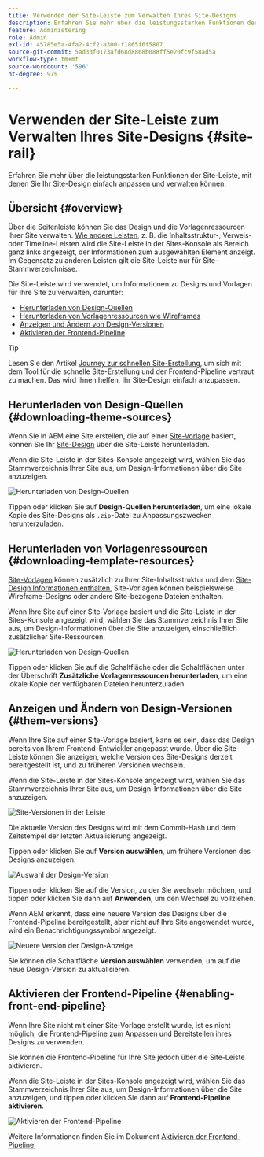 ```yaml
---
title: Verwenden der Site-Leiste zum Verwalten Ihres Site-Designs
description: Erfahren Sie mehr über die leistungsstarken Funktionen der Site-Leiste, mit denen Sie Ihr Site-Design einfach anpassen und verwalten können.
feature: Administering
role: Admin
exl-id: 45785e5a-4fa2-4cf2-a300-f1865f6f5807
source-git-commit: 5ad33f0173afd68d8868b088ff5e20fc9f58ad5a
workflow-type: tm+mt
source-wordcount: '596'
ht-degree: 97%

---
```


# Verwenden der Site-Leiste zum Verwalten Ihres Site-Designs {#site-rail}

Erfahren Sie mehr über die leistungsstarken Funktionen der Site-Leiste, mit denen Sie Ihr Site-Design einfach anpassen und verwalten können.

## Übersicht {#overview}

Über die Seitenleiste können Sie das Design und die Vorlagenressourcen Ihrer Site verwalten. [Wie andere Leisten](/help/sites-cloud/authoring/getting-started/basic-handling.md#rail-selector), z. B. die Inhaltsstruktur-, Verweis- oder Timeline-Leisten wird die Site-Leiste in der Sites-Konsole als Bereich ganz links angezeigt, der Informationen zum ausgewählten Element anzeigt. Im Gegensatz zu anderen Leisten gilt die Site-Leiste nur für Site-Stammverzeichnisse.

Die Site-Leiste wird verwendet, um Informationen zu Designs und Vorlagen für Ihre Site zu verwalten, darunter:

* [Herunterladen von Design-Quellen](#downloading-theme-sources)
* [Herunterladen von Vorlagenressourcen wie Wireframes](#downloading-template-resources)
* [Anzeigen und Ändern von Design-Versionen](#theme-vrsions)
* [Aktivieren der Frontend-Pipeline](#enabling-the-front-end-pipeline)

>[!TIP]
>
>Lesen Sie den Artikel [Journey zur schnellen Site-Erstellung](/help/journey-sites/quick-site/overview.md), um sich mit dem Tool für die schnelle Site-Erstellung und der Frontend-Pipeline vertraut zu machen. Das wird Ihnen helfen, Ihr Site-Design einfach anzupassen.

## Herunterladen von Design-Quellen {#downloading-theme-sources}

Wenn Sie in AEM eine Site erstellen, die auf einer [Site-Vorlage](site-templates.md) basiert, können Sie Ihr [Site-Design](site-themes.md) über die Site-Leiste herunterladen.

Wenn die Site-Leiste in der Sites-Konsole angezeigt wird, wählen Sie das Stammverzeichnis Ihrer Site aus, um Design-Informationen über die Site anzuzeigen.

![Herunterladen von Design-Quellen](/help/sites-cloud/administering/assets/download-theme-wireframe.png)

Tippen oder klicken Sie auf **Design-Quellen herunterladen**, um eine lokale Kopie des Site-Designs als `.zip`-Datei zu Anpassungszwecken herunterzuladen.

## Herunterladen von Vorlagenressourcen {#downloading-template-resources}

[Site-Vorlagen](site-templates.md) können zusätzlich zu Ihrer Site-Inhaltsstruktur und dem [Site-Design Informationen enthalten.](site-themes.md) Site-Vorlagen können beispielsweise Wireframe-Designs oder andere Site-bezogene Dateien enthalten.

Wenn Ihre Site auf einer Site-Vorlage basiert und die Site-Leiste in der Sites-Konsole angezeigt wird, wählen Sie das Stammverzeichnis Ihrer Site aus, um Design-Informationen über die Site anzuzeigen, einschließlich zusätzlicher Site-Ressourcen.

![Herunterladen von Design-Quellen](/help/sites-cloud/administering/assets/download-theme-wireframe.png)

Tippen oder klicken Sie auf die Schaltfläche oder die Schaltflächen unter der Überschrift **Zusätzliche Vorlagenressourcen herunterladen**, um eine lokale Kopie der verfügbaren Dateien herunterzuladen.

## Anzeigen und Ändern von Design-Versionen {#them-versions}

Wenn Ihre Site auf einer Site-Vorlage basiert, kann es sein, dass das Design bereits von Ihrem Frontend-Entwickler angepasst wurde. Über die Site-Leiste können Sie anzeigen, welche Version des Site-Designs derzeit bereitgestellt ist, und zu früheren Versionen wechseln.

Wenn die Site-Leiste in der Sites-Konsole angezeigt wird, wählen Sie das Stammverzeichnis Ihrer Site aus, um Design-Informationen über die Site anzuzeigen.

![Site-Versionen in der Leiste](/help/sites-cloud/administering/assets/theme-versions.png)

Die aktuelle Version des Designs wird mit dem Commit-Hash und dem Zeitstempel der letzten Aktualisierung angezeigt.

Tippen oder klicken Sie auf **Version auswählen**, um frühere Versionen des Designs anzuzeigen.

![Auswahl der Design-Version](/help/sites-cloud/administering/assets/select-theme-versions.png)

Tippen oder klicken Sie auf die Version, zu der Sie wechseln möchten, und tippen oder klicken Sie dann auf **Anwenden**, um den Wechsel zu vollziehen.

Wenn AEM erkennt, dass eine neuere Version des Designs über die Frontend-Pipeline bereitgestellt, aber nicht auf Ihre Site angewendet wurde, wird ein Benachrichtigungssymbol angezeigt.

![Neuere Version der Design-Anzeige](/help/sites-cloud/administering/assets/new-theme-version.png)

Sie können die Schaltfläche **Version auswählen** verwenden, um auf die neue Design-Version zu aktualisieren.

## Aktivieren der Frontend-Pipeline {#enabling-front-end-pipeline}

Wenn Ihre Site nicht mit einer Site-Vorlage erstellt wurde, ist es nicht möglich, die Frontend-Pipeline zum Anpassen und Bereitstellen ihres Designs zu verwenden.

Sie können die Frontend-Pipeline für Ihre Site jedoch über die Site-Leiste aktivieren.

Wenn die Site-Leiste in der Sites-Konsole angezeigt wird, wählen Sie das Stammverzeichnis Ihrer Site aus, um Design-Informationen über die Site anzuzeigen, und tippen oder klicken Sie dann auf **Frontend-Pipeline aktivieren**.

![Aktivieren der Frontend-Pipeline](/help/sites-cloud/administering/assets/enable-fep.png)

Weitere Informationen finden Sie im Dokument [Aktivieren der Frontend-Pipeline.](enable-front-end-pipeline.md)
